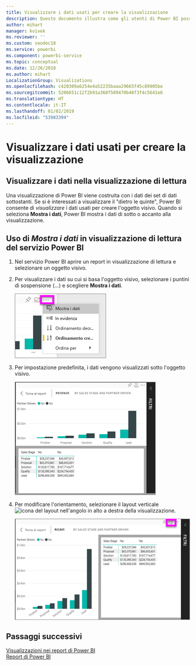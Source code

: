 ```yaml
---
title: Visualizzare i dati usati per creare la visualizzazione
description: Questo documento illustra come gli utenti di Power BI possono "vedere" i dati usati per creare un oggetto visivo.
author: mihart
manager: kvivek
ms.reviewer: ''
ms.custom: seodec18
ms.service: powerbi
ms.component: powerbi-service
ms.topic: conceptual
ms.date: 12/26/2018
ms.author: mihart
LocalizationGroup: Visualizations
ms.openlocfilehash: c420309a6254e4a52235baaa29665f45c89905be
ms.sourcegitcommit: 5206651c12f2b91a368f509470b46f3f4c5641e6
ms.translationtype: HT
ms.contentlocale: it-IT
ms.lasthandoff: 01/02/2019
ms.locfileid: "53983394"
---
```

# <a name="show-the-data-that-was-used-to-create-the-visualization"></a>Visualizzare i dati usati per creare la visualizzazione
## <a name="show-data-in-reading-view"></a>Visualizzare i dati nella visualizzazione di lettura
Una visualizzazione di Power BI viene costruita con i dati dei set di dati sottostanti. Se si è interessati a visualizzare il "dietro le quinte", Power BI consente di *visualizzare* i dati usati per creare l'oggetto visivo. Quando si seleziona **Mostra i dati**, Power BI mostra i dati di sotto o accanto alla visualizzazione.


## <a name="using-show-data-in-power-bi-service-reading-view"></a>Uso di *Mostra i dati* in visualizzazione di lettura del servizio Power BI
1. Nel servizio Power BI aprire un report in visualizzazione di lettura e selezionare un oggetto visivo.  
2. Per visualizzare i dati su cui si basa l'oggetto visivo, selezionare i puntini di sospensione (...) e scegliere **Mostra i dati**.
   
   ![Selezionare Mostra i dati](./media/end-user-show-data/power-bi-show-data2.png)
3. Per impostazione predefinita, i dati vengono visualizzati sotto l'oggetto visivo.
   
   ![Visualizzazione verticale dell'oggetto visivo e dei dati](./media/end-user-show-data/power-bi-explore-show-data-new.png)

4. Per modificare l'orientamento, selezionare il layout verticale ![icona del layout](media/end-user-show-data/power-bi-vertical-icon-new.png) nell'angolo in alto a destra della visualizzazione.
   
   ![Visualizzazione orizzontale dell'oggetto visivo e dei dati](./media/end-user-show-data/power-bi-explore-show-data2-new.png)

## <a name="next-steps"></a>Passaggi successivi
[Visualizzazioni nei report di Power BI](../visuals/power-bi-report-visualizations.md)    
[Report di Power BI](end-user-reports.md)    

